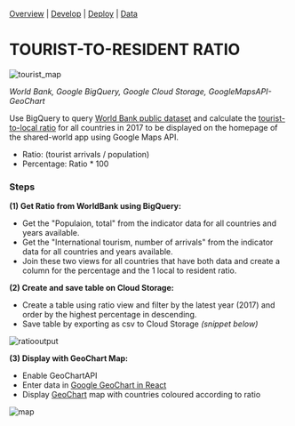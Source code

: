 [Overview](https://teanlouise.github.io/shared-world)     |     [Develop](https://teanlouise.github.io/shared-world/develop)    |  [Deploy](https://teanlouise.github.io/shared-world/deploy)    |   [Data](https://teanlouise.github.io/shared-world-data)

# TOURIST-TO-RESIDENT RATIO 

![tourist_map](https://user-images.githubusercontent.com/19520346/69103727-e2df5e00-0ab1-11ea-9223-63bd3d42d1a0.png)

_World Bank, Google BigQuery, Google Cloud Storage, GoogleMapsAPI-GeoChart_

Use BigQuery to query [World Bank public dataset](https://data.worldbank.org/indicator/SP.POP.TOTL) and calculate the [tourist-to-local ratio](https://www.un.org/esa/sustdev/natlinfo/indicators/methodology_sheets/demographics/ratio_localresidents_tourists.pdf) for all countries in 2017 to be displayed on the homepage of the shared-world app using Google Maps API.

- Ratio: (tourist arrivals / population)
- Percentage: Ratio * 100

### Steps  

**(1) Get Ratio from WorldBank using BigQuery:**
- Get the "Populaion, total" from the indicator data for all countries and years available.
- Get the "International tourism, number of arrivals" from the indicator data for all countries and years available.
- Join these two views for all countries that have both data and create a column for the percentage and the 1 local to resident ratio.

**(2) Create and save table on Cloud Storage:**
- Create a table using ratio view and filter by the latest year (2017) and order by the highest percentage in descending.
- Save table by exporting as csv to Cloud Storage _(snippet below)_

![ratiooutput](https://user-images.githubusercontent.com/19520346/69106523-5dac7700-0aba-11ea-9d28-c799cfe8ab68.png)

**(3) Display with GeoChart Map:**
- Enable GeoChartAPI 
- Enter data in [Google GeoChart in React](https://react-google-charts.com/data-sources/from-api)
- Display [GeoChart](https://developers.google.com/chart/interactive/docs/gallery/geochart) map with countries coloured according to ratio

![map](https://user-images.githubusercontent.com/19520346/69467110-8353bc00-0deb-11ea-8ea3-36b940520a19.png)

